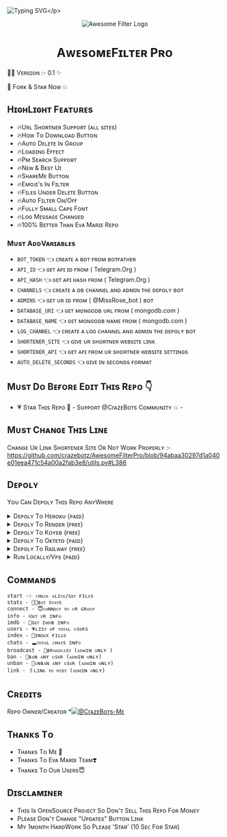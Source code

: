 ![Typing SVG](https://readme-typing-svg.herokuapp.com/?lines=Wᴇʟᴄᴏᴍᴇ+Tᴏ+Aᴡᴇsᴏᴍᴇ+Fɪʟᴛᴇʀ+Pʀᴏ+Rᴇᴘᴏ+!!!!!;Modified+Bʏ+@CrᴀzᴇBᴏᴛs+Tᴇᴀᴍ+!!!!!)</p>
<p align="center">
  <img src="https://te.legra.ph/file/12d811d8bd6d19299f369.jpg" alt="Awesome Filter Logo">
  </p>
  <h1 align="center">
    <b>AᴡᴇsᴏᴍᴇFɪʟᴛᴇʀ Pʀᴏ</b>
    </h1>

👩‍💻 Vᴇʀsɪᴏɴ :- 0.1 ✨

🌟 Fᴏʀᴋ & Sᴛᴀʀ Nᴏᴡ 💥

## HɪɢʜLɪɢʜᴛ Fᴇᴀᴛᴜʀᴇs

- 🔥Uʀʟ Sʜᴏʀᴛɴᴇʀ Sᴜᴘᴘᴏʀᴛ (ᴀʟʟ sɪᴛᴇs)
- 🔥Hᴏᴡ Tᴏ Dᴏᴡɴʟᴏᴀᴅ Bᴜᴛᴛᴏɴ
- 🔥Aᴜᴛᴏ Dᴇʟᴇᴛᴇ Iɴ Gʀᴏᴜᴘ
- 🔥Lᴏᴀᴅɪɴɢ Eғғᴇᴄᴛ
- 🔥Pᴍ Sᴇᴀʀᴄʜ Sᴜᴘᴘᴏʀᴛ
- 🔥Nᴇᴡ & Bᴇsᴛ Uɪ
- 🔥SʜᴀʀᴇMᴇ Bᴜᴛᴛᴏɴ 
- 🔥Eᴍᴏᴊɪ's Iɴ Fɪʟᴛᴇʀ
- 🔥Fɪʟᴇs Uɴᴅᴇʀ Dᴇʟᴇᴛᴇ Bᴜᴛᴛᴏɴ
- 🔥Aᴜᴛᴏ Fɪʟᴛᴇʀ Oɴ/Oғғ
- 🔥Fᴜʟʟʏ Sᴍᴀʟʟ Cᴀᴘs Fᴏɴᴛ
- 🔥Lᴏɢ Mᴇssᴀɢᴇ Cʜᴀɴɢᴇᴅ
- 🔥100% Bᴇᴛᴛᴇʀ Tʜᴀɴ Eᴠᴀ Mᴀʀɪᴇ Rᴇᴘᴏ


### Mᴜsᴛ AᴅᴅVᴀʀɪᴀʙʟᴇs

- `BOT_TOKEN` 👈 ᴄʀᴇᴀᴛᴇ ᴀ ʙᴏᴛ ғʀᴏᴍ ʙᴏᴛғᴀᴛʜᴇʀ
- `API_ID` 👈 ɢᴇᴛ ᴀᴘɪ ɪᴅ ғʀᴏᴍ ( Telegram.Org )
- `API_HASH` 👈 ɢᴇᴛ ᴀᴘɪ ʜᴀsʜ ғʀᴏᴍ ( Telegram.Org )
- `CHANNELS` 👈 ᴄʀᴇᴀᴛᴇ ᴀ ᴅʙ ᴄʜᴀɴɴᴇʟ ᴀɴᴅ ᴀᴅᴍɪɴ ᴛʜᴇ ᴅᴇᴘᴏʟʏ ʙᴏᴛ
- `ADMINS` 👈 ɢᴇᴛ ᴜʀ ɪᴅ ғʀᴏᴍ ( @MissRose_bot ) ʙᴏᴛ
- `DATABASE_URI` 👈 ɢᴇᴛ ᴍᴏɴɢᴏᴅʙ ᴜʀʟ ғʀᴏᴍ ( mongodb.com )
- `DATABASE_NAME` 👈 ɢᴇᴛ ᴍᴏɴɢᴏᴅʙ ɴᴀᴍᴇ ғʀᴏᴍ ( mongodb.com )
- `LOG_CHANNEL` 👈 ᴄʀᴇᴀᴛᴇ ᴀ ʟᴏɢ ᴄʜᴀɴɴᴇʟ ᴀɴᴅ ᴀᴅᴍɪɴ ᴛʜᴇ ᴅᴇᴘᴏʟʏ ʙᴏᴛ
- `SHORTENER_SITE` 👈 ɢɪᴠᴇ ᴜʀ sʜᴏʀᴛɴᴇʀ ᴡᴇʙsɪᴛᴇ ʟɪɴᴋ 
- `SHORTENER_API` 👈 ɢᴇᴛ ᴀᴘɪ ғʀᴏᴍ ᴜʀ sʜᴏʀᴛɴᴇʀ ᴡᴇʙsɪᴛᴇ sᴇᴛᴛɪɴɢs
- `AUTO_DELETE_SECONDS` 👈 ɢɪᴠᴇ ɪɴ sᴇᴄᴏɴᴅs ғᴏʀᴍᴀᴛ

## Mᴜsᴛ Dᴏ Bᴇғᴏʀᴇ Eᴅɪᴛ Tʜɪs Rᴇᴘᴏ 👇

 - 💗 Sᴛᴀʀ Tʜɪs Rᴇᴘᴏ 🌟 - Sᴜᴘᴘᴏʀᴛ @CrᴀzᴇBᴏᴛs Cᴏᴍᴍᴜɴɪᴛʏ 💥 -

## Mᴜsᴛ Cʜᴀɴɢᴇ Tʜɪs Lɪɴᴇ

Cʜᴀɴɢᴇ Uʀ Lɪɴᴋ Sʜᴏʀᴛᴇɴᴇʀ Sɪᴛᴇ Oʀ Nᴏᴛ Wᴏʀᴋ Pʀᴏᴘᴇʀʟʏ :- https://github.com/crazebotz/AwesomeFilterPro/blob/94abaa30297d1a040e01eea471c54a00a2fab3e8/utils.py#L386

## Dᴇᴘᴏʟʏ
Yᴏᴜ Cᴀɴ Dᴇᴘᴏʟʏ Tʜɪs Rᴇᴘᴏ AɴʏWʜᴇʀᴇ

<details><summary>Dᴇᴘᴏʟʏ Tᴏ Hᴇʀᴏᴋᴜ {ᴘᴀɪᴅ}</summary>
<p>
<br>
<a href="https://heroku.com/deploy?template=https://GitHub.Com/Crazebotz/AwesomeFilterPro">
  <img src="https://www.herokucdn.com/deploy/button.svg" alt="Deploy">
  </a>
  </p>
  </details>

<details><summary>Dᴇᴘᴏʟʏ Tᴏ Rᴇɴᴅᴇʀ {ғʀᴇᴇ}</summary>
<p>
<br>
<a href="https://dashboard.render.com/select-repo?type=web">
  <img src="https://render.com/images/deploy-to-render-button.svg" alt="deploy-to-render">
  </a>
  </p>
  <p>
</details>
<details><summary>Dᴇᴘᴏʟʏ Tᴏ Kᴏʏᴇʙ {ғʀᴇᴇ}</summary>
<p>
<br>
<a href="https://app.koyeb.com/deploy?type=git&repository=github.com/Crazebots/AwesomeFilterPro&branch=main">
  <img src="https://www.koyeb.com/static/images/deploy/button.svg" alt="deploy-to-koyeb">
  </a>
  </p>
  <p>
</details>  
<details><summary>Dᴇᴘᴏʟʏ Tᴏ Oᴋᴛᴇᴛᴏ {ᴘᴀɪᴅ}</summary>
<p>
<br>
<a href="https://cloud.okteto.com/deploy?repository=https://GitHub.Com/Crazebotz/AwesomeFilterPro">
  <img src="https://okteto.com/develop-okteto.svg" alt="deploy-to-okteto">
  </a>
  </p>
  </details>
<details><summary>Dᴇᴘᴏʟʏ Tᴏ Rᴀɪʟᴡᴀʏ {ғʀᴇᴇ}</summary>
<p>
<br>
<a href="https://railway.app/new/template?template=https%3A%2F%2Fgithub.com%2FCrazebots%2FAwesomeFilterPro">
  <img src="https://railway.app/button.svg" alt="deploy-to-railway">
  </a>
  </p>
  </details>
<details><summary>Rᴜɴ Lᴏᴄᴀʟʟʏ/Vᴘs {ᴘᴀɪᴅ}</summary>
<p>
You must have the latest version of <a href="golang.org">go</a> installed first
<pre>
git clone https://GitHub.Com/Crazebotz/AwesomeFilterPro
cd AwesomeFilterPro
go build .
./AwesomeFilterPro
</pre>
</p>
</details>

## Cᴏᴍᴍᴀɴᴅs
```
start -✨ ᴄʜᴇᴄᴋ ᴀʟɪᴠᴇ/ɢᴇᴛ ғɪʟᴇs 
stats - 👩‍💻ʙᴏᴛ sᴛᴀᴛs
connect - 😇ᴄᴏɴɴᴇᴄᴛ ᴛᴏ ᴜʀ ɢʀᴏᴜᴘ
info - ℹ️ɢᴇᴛ ᴜʀ ɪɴғᴏ
imdb - 📇ɢᴇᴛ ɪᴍᴅʙ ɪɴғᴏ
users - 💗ʟɪsᴛ ᴏғ ᴛᴏᴛᴀʟ ᴜsᴇʀs
index - 📁ɪɴᴅᴇx ғɪʟᴇs
chats - 🕳️ᴛᴏᴛᴀʟ ᴄʜᴀᴛs ɪɴғᴏ
broadcast - 🔮ʙʀᴏᴀᴅᴄᴀsᴛ (ᴀᴅᴍɪɴ ᴏɴʟʏ )
ban - 🤕ʙᴀɴ ᴀɴʏ ᴜsᴇʀ (ᴀᴅᴍɪɴ ᴏɴʟʏ)
unban - 🙇ᴜɴʙᴀɴ ᴀɴʏ ᴜsᴇʀ (ᴀᴅᴍɪɴ ᴏɴʟʏ)
link - 🖇️ʟɪɴᴋ ᴛᴏ ᴘᴏsᴛ (ᴀᴅᴍɪɴ ᴏɴʟʏ)
```

## Cʀᴇᴅɪᴛs
Rᴇᴘᴏ Oᴡɴᴇʀ/Cʀᴇᴀᴛᴏʀ *[![@CrᴀzᴇBᴏᴛs-Mᴇ](https://img.shields.io/static/v1?label=Crazebots&message=devs&color=critical)](https://telegram.dog/Crazebots)

## Tʜᴀɴᴋs Tᴏ 
 - Tʜᴀɴᴋs Tᴏ Mᴇ 🤩
 - Tʜᴀɴᴋs Tᴏ Eᴠᴀ Mᴀʀɪᴇ Tᴇᴀᴍ❣️
 - Tʜᴀɴᴋs Tᴏ Oᴜʀ Usᴇʀs😇

## Dɪsᴄʟᴀᴍɪɴᴇʀ

- Tʜɪs Is OᴘᴇɴSᴏᴜʀᴄᴇ Pʀᴏᴊᴇᴄᴛ Sᴏ Dᴏɴ'ᴛ Sᴇʟʟ Tʜɪs Rᴇᴘᴏ Fᴏʀ Mᴏɴᴇʏ
- Pʟᴇᴀsᴇ Dᴏɴ'ᴛ Cʜᴀɴɢᴇ "Uᴘᴅᴀᴛᴇs" Bᴜᴛᴛᴏɴ Lɪɴᴋ
- Mʏ 1ᴍᴏɴᴛʜ HᴀʀᴅWᴏʀᴋ Sᴏ Pʟᴇᴀsᴇ 'Sᴛᴀʀ' (10 Sᴇᴄ Fᴏʀ Sᴛᴀʀ)
